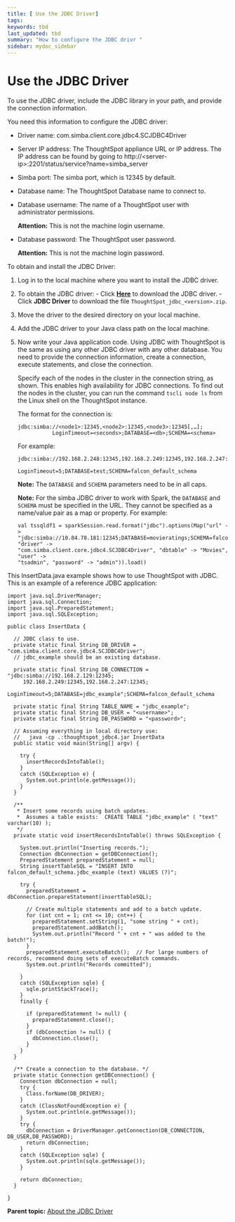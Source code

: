 ```yaml
---
title: [ Use the JDBC Driver]
tags: 
keywords: tbd
last_updated: tbd
summary: "How to configure the JDBC drivr "
sidebar: mydoc_sidebar
---
```

# Use the JDBC Driver

To use the JDBC driver, include the JDBC library in your path, and provide the connection information.

You need this information to configure the JDBC driver:

-   Driver name: com.simba.client.core.jdbc4.SCJDBC4Driver
-   Server IP address: The ThoughtSpot appliance URL or IP address. The IP address can be found by going to http://<server-ip\>:2201/status/service?name=simba_server
-   Simba port: The simba port, which is 12345 by default.
-   Database name: The ThoughtSpot Database name to connect to.
-   Database username: The name of a ThoughtSpot user with administrator permissions.

    **Attention:** This is not the machine login username.

-   Database password: The ThoughtSpot user password.

    **Attention:** This is not the machine login password.


To obtain and install the JDBC Driver:

1.   Log in to the local machine where you want to install the JDBC driver.
2.   To obtain the JDBC driver:
    -   Click [**Here**](https://help.thoughtspot.com/help_center/3.5/Downloads) to download the JDBC driver.
    -   Click **JDBC Driver** to download the file `ThoughtSpot_jdbc_<version>.zip`.
3.   Move the driver to the desired directory on your local machine.
4.   Add the JDBC driver to your Java class path on the local machine.
5. Now write your Java application code. Using JDBC with ThoughtSpot is the same as using any other JDBC driver with any other database. You need to provide the connection information, create a connection, execute statements, and close the connection.

    Specify each of the nodes in the cluster in the connection string, as shown. This enables high availability for JDBC connections. To find out the nodes in the cluster, you can run the command `tscli node ls` from the Linux shell on the ThoughtSpot instance.

    The format for the connection is:

    ```
    jdbc:simba://<node1>:12345,<node2>:12345,<node3>:12345[,…];
               LoginTimeout=<seconds>;DATABASE=<db>;SCHEMA=<schema>
    ```

    For example:

    ```
    jdbc:simba://192.168.2.248:12345,192.168.2.249:12345,192.168.2.247:12345;
               LoginTimeout=5;DATABASE=test;SCHEMA=falcon_default_schema
    ```

    **Note:** The `DATABASE` and `SCHEMA` parameters need to be in all caps.

    **Note:** For the simba JDBC driver to work with Spark, the `DATABASE` and `SCHEMA` must be specified in the URL. They cannot be specified as a name/value pair as a map or property. For example:

    ```
    val tssqldf1 = sparkSession.read.format("jdbc").options(Map("url" ->
    "jdbc:simba://10.84.78.181:12345;DATABASE=movieratings;SCHEMA=falcon_default_schema", "driver" ->
    "com.simba.client.core.jdbc4.SCJDBC4Driver", "dbtable" -> "Movies", "user" ->
    "tsadmin", "password" -> "admin")).load()
    ```


This InsertData.java example shows how to use ThoughtSpot with JDBC. This is an example of a reference JDBC application:

```
import java.sql.DriverManager;
import java.sql.Connection;
import java.sql.PreparedStatement;
import java.sql.SQLException;

public class InsertData {

  // JDBC class to use.
  private static final String DB_DRIVER = "com.simba.client.core.jdbc4.SCJDBC4Driver";
  // jdbc_example should be an existing database.

  private static final String DB_CONNECTION = "jdbc:simba://192.168.2.129:12345;
     192.168.2.249:12345,192.168.2.247:12345;
     LoginTimeout=5;DATABASE=jdbc_example";SCHEMA=falcon_default_schema

  private static final String TABLE_NAME = "jdbc_example";
  private static final String DB_USER = "<username>";
  private static final String DB_PASSWORD = "<password>";

  // Assuming everything in local directory use:
  //   java -cp .:thoughtspot_jdbc4.jar InsertData
  public static void main(String[] argv) {

    try {
      insertRecordsIntoTable();
    }
    catch (SQLException e) {
      System.out.println(e.getMessage());
    }
  }

  /**
   * Insert some records using batch updates.
   *  Assumes a table exists:  CREATE TABLE "jdbc_example" ( "text" varchar(10) );
   */
  private static void insertRecordsIntoTable() throws SQLException {

    System.out.println("Inserting records.");
    Connection dbConnection = getDBConnection();
    PreparedStatement preparedStatement = null;
    String insertTableSQL = "INSERT INTO falcon_default_schema.jdbc_example (text) VALUES (?)";

    try {
      preparedStatement = dbConnection.prepareStatement(insertTableSQL);

      // Create multiple statements and add to a batch update.
      for (int cnt = 1; cnt <= 10; cnt++) {
        preparedStatement.setString(1, "some string " + cnt);
        preparedStatement.addBatch();
        System.out.println("Record " + cnt + " was added to the batch!");
      }
      preparedStatement.executeBatch();  // For large numbers of records, recommend doing sets of executeBatch commands.
      System.out.println("Records committed");

    }
    catch (SQLException sqle) {
      sqle.printStackTrace();
    }
    finally {

      if (preparedStatement != null) {
        preparedStatement.close();
      }
      if (dbConnection != null) {
        dbConnection.close();
      }
    }
  }

  /** Create a connection to the database. */
  private static Connection getDBConnection() {
    Connection dbConnection = null;
    try {
      Class.forName(DB_DRIVER);
    }
    catch (ClassNotFoundException e) {
      System.out.println(e.getMessage());
    }
    try {
      dbConnection = DriverManager.getConnection(DB_CONNECTION, DB_USER,DB_PASSWORD);
      return dbConnection;
    }
    catch (SQLException sqle) {
      System.out.println(sqle.getMessage());
    }

    return dbConnection;
  }

}

```

**Parent topic:** [About the JDBC Driver](../../data_integration/clients/about_jdbc_driver.html)
